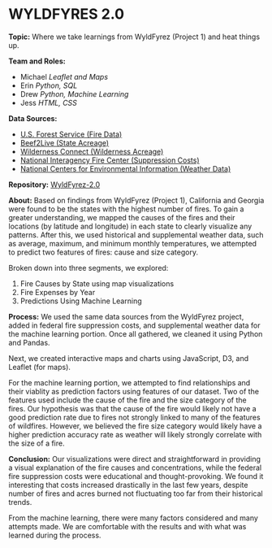 # WYLDFYRES 2.0
**Topic:**  Where we take learnings from WyldFyrez (Project 1) and heat things up.

**Team and Roles:** 
- Michael _Leaflet and Maps_
- Erin _Python, SQL_
- Drew _Python, Machine Learning_
- Jess _HTML, CSS_

**Data Sources:** 
- [U.S. Forest Service (Fire Data)](https://enterprisecontent-usfs.opendata.arcgis.com/datasets/e4d020cb51304d5194860d4464da7ba7_0)
- [Beef2Live (State Acreage)](https://beef2live.com/story-ranking-states-total-acres-0-108930)
- [Wilderness Connect (Wilderness Acreage)](https://www.wilderness.net/NWPS/chartResults?chartType=AcreageByStateMost)
- [National Interagency Fire Center (Suppression Costs)](https://www.nifc.gov/fireInfo/fireInfo_documents/SuppCosts.pdf)
- [National Centers for Environmental Information (Weather Data)](https://www.ncdc.noaa.gov/cag/statewide/time-series/9/tmin/all/1/1992-2005?base_prd=true&begbaseyear=2005&endbaseyear=2005&trend=true&trend_base=10&begtrendyear=2005&endtrendyear=2015)


**Repository:** [WyldFyrez-2.0](https://github.com/meharperjr/WyldFyrez-2.0)

**About:**
Based on findings from WyldFyrez (Project 1), California and Georgia were found to be the states with the highest number of fires. To gain a greater understanding, we mapped the causes of the fires and their locations (by latitude and longitude) in each state to clearly visualize any patterns. After this, we used historical and supplemental weather data, such as average, maximum, and minimum monthly temperatures, we attempted to predict two features of fires: cause and size category.

Broken down into three segments, we explored:
1. Fire Causes by State using map visualizations
2. Fire Expenses by Year
3. Predictions Using Machine Learning

**Process:**
We used the same data sources from the WyldFyrez project, added in federal fire suppression costs, and supplemental weather data for the machine learning portion. Once all gathered, we cleaned it using Python and Pandas.

Next, we created interactive maps and charts using JavaScript, D3, and Leaflet (for maps).

For the machine learning portion, we attempted to find relationships and their viablity as prediction factors using features of our dataset. Two of the features used include the cause of the fire and the size category of the fires. Our hypothesis was that the cause of the fire would likely not have a good prediction rate due to fires not strongly linked to many of the features of wildfires. However, we believed the fire size category would likely have a higher prediction accuracy rate as weather will likely strongly correlate with the size of a fire.


**Conclusion:**
Our visualizations were direct and straightforward in providing a visual explanation of the fire causes and concentrations, while the federal fire suppression costs were educational and thought-provoking. We found it interesting that costs increased drastically in the last few years, despite number of fires and acres burned not fluctuating too far from their historical trends. 

From the machine learning, there were many factors considered and many attempts made. We are comfortable with the results and with what was learned during the process.
